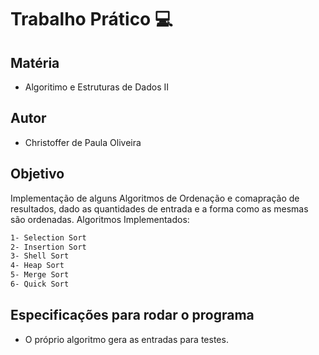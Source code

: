 # Trabalho Prático :computer:
## Matéria
- Algoritimo e Estruturas de Dados II

## Autor
- Christoffer de Paula Oliveira

## Objetivo
Implementação de alguns Algoritmos de Ordenação e comapração de resultados, dado as quantidades de entrada e a forma como as mesmas são ordenadas.
Algoritmos Implementados:

````sh
1- Selection Sort
2- Insertion Sort
3- Shell Sort
4- Heap Sort
5- Merge Sort
6- Quick Sort
````


## Especificações para rodar o programa
- O próprio algoritmo gera as entradas para testes.
